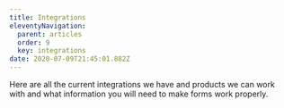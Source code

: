 ```yaml
---
title: Integrations
eleventyNavigation:
  parent: articles
  order: 9
  key: integrations
date: 2020-07-09T21:45:01.882Z
---
```

Here are all the current integrations we have and products we can work with and what information you will need to make forms work properly.